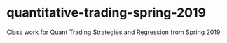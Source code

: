 # quantitative-trading-spring-2019
Class work for Quant Trading Strategies and Regression from Spring 2019
